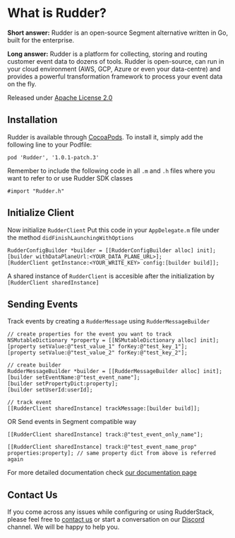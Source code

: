 # What is Rudder?

**Short answer:** 
Rudder is an open-source Segment alternative written in Go, built for the enterprise.

**Long answer:** 
Rudder is a platform for collecting, storing and routing customer event data to dozens of tools. Rudder is open-source, can run in your cloud environment (AWS, GCP, Azure or even your data-centre) and provides a powerful transformation framework to process your event data on the fly.

Released under [Apache License 2.0](https://www.apache.org/licenses/LICENSE-2.0)

## Installation
Rudder is available through [CocoaPods](https://cocoapods.org). 
To install it, simply add the following line to your Podfile:
```xcode
pod 'Rudder', '1.0.1-patch.3'
```
Remember to include the following code in all `.m` and `.h` files where you want to refer to or use Rudder SDK classes
```xcode
#import "Rudder.h"
```

## Initialize Client
Now initialize ```RudderClient```
Put this code in your ```AppDelegate.m``` file under the method ```didFinishLaunchingWithOptions```

```xcode
RudderConfigBuilder *builder = [[RudderConfigBuilder alloc] init];
[builder withDataPlaneUrl:<YOUR_DATA_PLANE_URL>];
[RudderClient getInstance:<YOUR_WRITE_KEY> config:[builder build]];
```
A shared instance of ```RudderClient``` is accesible after the initialization by ```[RudderClient sharedInstance]```
## Sending Events
Track events by creating a ```RudderMessage``` using ```RudderMessageBuilder```
```xcode
// create properties for the event you want to track
NSMutableDictionary *property = [[NSMutableDictionary alloc] init];
[property setValue:@"test_value_1" forKey:@"test_key_1"];
[property setValue:@"test_value_2" forKey:@"test_key_2"];

// create builder
RudderMessageBuilder *builder = [[RudderMessageBuilder alloc] init];
[builder setEventName:@"test_event_name"];
[builder setPropertyDict:property];
[builder setUserId:userId];

// track event
[[RudderClient sharedInstance] trackMessage:[builder build]];
```
OR
Send events in Segment compatible way
```xcode
[[RudderClient sharedInstance] track:@"test_event_only_name"];

[[RudderClient sharedInstance] track:@"test_event_name_prop" properties:property]; // same property dict from above is referred again
```

For more detailed documentation check [our documentation page](https://docs.rudderlabs.com/sdk-integration-guide/getting-started-with-ios-sdk)

## Contact Us
If you come across any issues while configuring or using RudderStack, please feel free to [contact us](https://rudderstack.com/contact/) or start a conversation on our [Discord](https://discordapp.com/invite/xNEdEGw) channel. We will be happy to help you.
